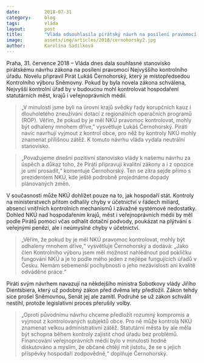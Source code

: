 ```yaml
---
date:         2018-07-31
category:     blog
tags:         vláda
layout:       post
title:        "Vláda odsouhlasila pirátský návrh na posílení pravomocí NKÚ. Úřad tak bude moci lépe odhalovat korupci"
image:        assets/img/articles/2018/cernohorsky2.jpg
author:       Karolína Sadílková
---
```


Praha, 31. července 2018 – Vláda dnes dala souhlasné stanovisko pirátskému návrhu zákona na posílení pravomocí Nejvyššího kontrolního úřadu. Novelu připravil Pirát Lukáš Černohorský, který je místopředsedou Kontrolního výboru Sněmovny. Pokud by byla novela zákona schválena, Nejvyšší kontrolní úřad by v budoucnu mohl kontrolovat hospodaření statutárních měst, krajů i veřejnoprávních médií. 

> „V minulosti jsme byli na úrovni krajů svědky řady korupčních kauz i dlouholetého zneužívání dotací z regionálních operačních programů (ROP). Věřím, že pokud by je měl NKÚ pravomoc kontrolovat, mohly být odhaleny mnohem dříve,” vysvětluje Lukáš Černohorský. Piráti navíc navrhují vyjmout z kontrol obce, pro něž by kontroly NKÚ mohly znamenat přílišnou zátěž. K tomuto návrhu vláda vydala neutrální stanovisko.

> „Považujeme dnešní pozitivní stanovisko vlády k našemu návrhu za úspěch a důkaz toho, že Piráti připravují kvalitní zákony a i z opozice je umí prosadit,“ komentuje Černohorský. Ten se zítra sejde přímo s prezidentem NKÚ, kde ještě podrobně projednáme dopady plánovaných změn.

V současnosti může NKÚ dohlížet pouze na to, jak hospodaří stát. Kontroly na ministerstvech přitom odhalily chyby v účetnictví v řádech miliard, absenci vnitřních kontrolních mechanismů i závažné systémové nedostatky. Dohled NKÚ nad hospodařením krajů, měst i veřejnoprávních médií by měl podle Pirátů pomoci včas odhalit dotační podvody, poukázat na plýtvání s veřejnými penězi, ale i neúmyslné chyby v účetnictví.

> „Věřím, že pokud by je měl NKÚ pravomoc kontrolovat, mohly být odhaleny mnohem dříve,“ vysvětluje Černohorský a dodává: „Jako člen Kontrolního výboru jsem měl možnost nahlédnout pod pokličku fungování NKÚ a je to podle mého jeden z nejlépe fungujících úřadů v Česku. Nemám sebemenší pochybnosti o jeho nezávislosti ani kvalitě odváděné práce.“

Piráti svým návrhem navazují na někdejšího ministra Sobotkovy vlády Jiřího Dientsbiera, který už podobný zákon před dvěma lety předložil. Zákon tehdy sice prošel Sněmovnou, Senát jej ale zamítl. Podruhé se už zákon schválit nestihl, protože legislativní proces přerušily volby.

> „Oproti původnímu návrhu chceme předložit rozumný kompromis a vyjmout z kontrolovaných subjektů obce. Pro ně může kontrola NKÚ znamenat velkou administrativní zátěž. Statutární města by ale měla být schopna během kontroly zajistit chod úřadu bez problémů. Financování veřejnoprávních médií bylo v minulosti hodně diskutováno a myslím, že občané chtějí mít jistotu, že se s jejich příspěvky hospodaří zodpovědně,“ doplňuje Černohorský.
